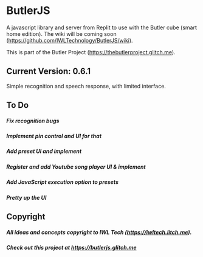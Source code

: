 # ButlerJS

 A javascript library and server from Replit to use with the Butler cube (smart home edition). The wiki will be coming soon (https://github.com/IWLTechnology/ButlerJS/wiki).

 This is part of the Butler Project (https://thebutlerproject.glitch.me).


## Current Version: 0.6.1

  Simple recognition and speech response, with limited interface.

## To Do

  ##### Fix recognition bugs
  ##### Implement pin control and UI for that
  ##### Add preset UI and implement
  ##### Register and add Youtube song player UI & implement
  ##### Add JavaScript execution option to presets
  ##### Pretty up the UI

## Copyright

  ##### All ideas and concepts copyright to IWL Tech (https://iwltech.litch.me).
  ##### Check out this project at https://butlerjs.glitch.me
